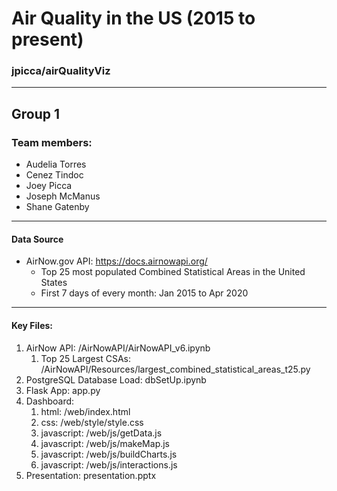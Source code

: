 # Air Quality in the US (2015 to present)
### jpicca/airQualityViz
----
## Group 1
### Team members: 
* Audelia Torres
* Cenez Tindoc
* Joey Picca
* Joseph McManus
* Shane Gatenby
----
#### Data Source
* AirNow.gov API: https://docs.airnowapi.org/
  * Top 25 most populated Combined Statistical Areas in the United States
  * First 7 days of every month: Jan 2015 to Apr 2020

----
#### Key Files:
1) AirNow API: /AirNowAPI/AirNowAPI_v6.ipynb
    1) Top 25 Largest CSAs: /AirNowAPI/Resources/largest_combined_statistical_areas_t25.py
2) PostgreSQL Database Load: dbSetUp.ipynb
3) Flask App: app.py
4) Dashboard: 
    1) html: /web/index.html
    2) css: /web/style/style.css 
    3) javascript: /web/js/getData.js 
    3) javascript: /web/js/makeMap.js 
    3) javascript: /web/js/buildCharts.js 
    3) javascript: /web/js/interactions.js
5) Presentation: presentation.pptx

